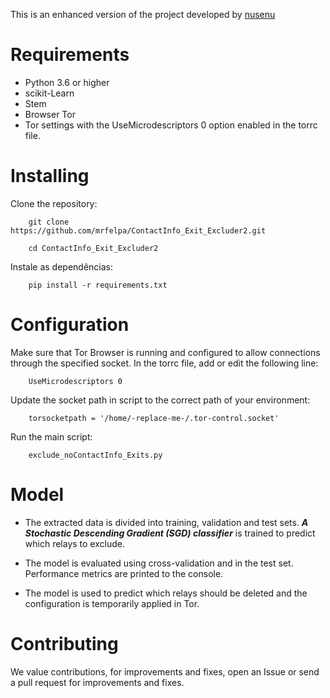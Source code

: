 
This is an enhanced version of the project developed by [nusenu](https://github.com/nusenu/noContactInfo_Exit_Excluder)


# Requirements

- Python 3.6 or higher
- scikit-Learn
- Stem
- Browser Tor
- Tor settings with the UseMicrodescriptors 0 option enabled in the torrc file.

# Installing

Clone the repository:

        git clone https://github.com/mrfelpa/ContactInfo_Exit_Excluder2.git
        
        cd ContactInfo_Exit_Excluder2

Instale as dependências:

        pip install -r requirements.txt

# Configuration

Make sure that Tor Browser is running and configured to allow connections through the specified socket. In the torrc file, add or edit the following line:

        UseMicrodescriptors 0

Update the socket path in script to the correct path of your environment:

        
        torsocketpath = '/home/-replace-me-/.tor-control.socket'

Run the main script:

        exclude_noContactInfo_Exits.py

# Model

- The extracted data is divided into training, validation and test sets. ***A Stochastic Descending Gradient (SGD) classifier*** is trained to predict which relays to exclude.

- The model is evaluated using cross-validation and in the test set. Performance metrics are printed to the console.

- The model is used to predict which relays should be deleted and the configuration is temporarily applied in Tor.

# Contributing

We value contributions, for improvements and fixes, open an Issue or send a pull request for improvements and fixes.
